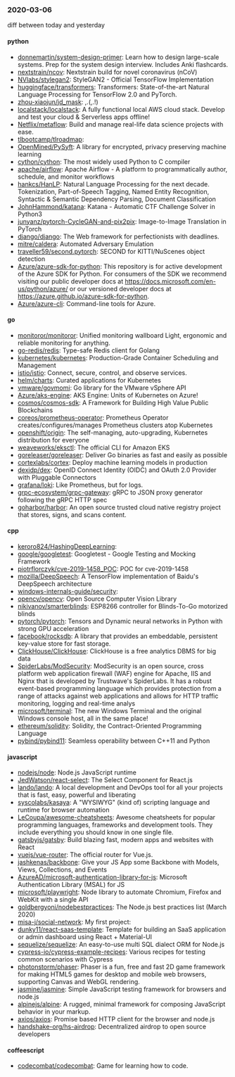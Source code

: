 ### 2020-03-06
diff between today and yesterday

#### python
* [donnemartin/system-design-primer](https://github.com/donnemartin/system-design-primer): Learn how to design large-scale systems. Prep for the system design interview. Includes Anki flashcards.
* [nextstrain/ncov](https://github.com/nextstrain/ncov): Nextstrain build for novel coronavirus (nCoV)
* [NVlabs/stylegan2](https://github.com/NVlabs/stylegan2): StyleGAN2 - Official TensorFlow Implementation
* [huggingface/transformers](https://github.com/huggingface/transformers):  Transformers: State-of-the-art Natural Language Processing for TensorFlow 2.0 and PyTorch.
* [zhou-xiaojun/jd_mask](https://github.com/zhou-xiaojun/jd_mask): ,.(,.!)
* [localstack/localstack](https://github.com/localstack/localstack):  A fully functional local AWS cloud stack. Develop and test your cloud & Serverless apps offline!
* [Netflix/metaflow](https://github.com/Netflix/metaflow): Build and manage real-life data science projects with ease.
* [tlbootcamp/tlroadmap](https://github.com/tlbootcamp/tlroadmap):      
* [OpenMined/PySyft](https://github.com/OpenMined/PySyft): A library for encrypted, privacy preserving machine learning
* [cython/cython](https://github.com/cython/cython): The most widely used Python to C compiler
* [apache/airflow](https://github.com/apache/airflow): Apache Airflow - A platform to programmatically author, schedule, and monitor workflows
* [hankcs/HanLP](https://github.com/hankcs/HanLP): Natural Language Processing for the next decade. Tokenization, Part-of-Speech Tagging, Named Entity Recognition, Syntactic & Semantic Dependency Parsing, Document Classification
* [JohnHammond/katana](https://github.com/JohnHammond/katana): Katana - Automatic CTF Challenge Solver in Python3
* [junyanz/pytorch-CycleGAN-and-pix2pix](https://github.com/junyanz/pytorch-CycleGAN-and-pix2pix): Image-to-Image Translation in PyTorch
* [django/django](https://github.com/django/django): The Web framework for perfectionists with deadlines.
* [mitre/caldera](https://github.com/mitre/caldera): Automated Adversary Emulation
* [traveller59/second.pytorch](https://github.com/traveller59/second.pytorch): SECOND for KITTI/NuScenes object detection
* [Azure/azure-sdk-for-python](https://github.com/Azure/azure-sdk-for-python): This repository is for active development of the Azure SDK for Python. For consumers of the SDK we recommend visiting our public developer docs at https://docs.microsoft.com/en-us/python/azure/ or our versioned developer docs at https://azure.github.io/azure-sdk-for-python.
* [Azure/azure-cli](https://github.com/Azure/azure-cli): Command-line tools for Azure.

#### go
* [monitoror/monitoror](https://github.com/monitoror/monitoror): Unified monitoring wallboard  Light, ergonomic and reliable monitoring for anything.
* [go-redis/redis](https://github.com/go-redis/redis): Type-safe Redis client for Golang
* [kubernetes/kubernetes](https://github.com/kubernetes/kubernetes): Production-Grade Container Scheduling and Management
* [istio/istio](https://github.com/istio/istio): Connect, secure, control, and observe services.
* [helm/charts](https://github.com/helm/charts): Curated applications for Kubernetes
* [vmware/govmomi](https://github.com/vmware/govmomi): Go library for the VMware vSphere API
* [Azure/aks-engine](https://github.com/Azure/aks-engine): AKS Engine: Units of Kubernetes on Azure!
* [cosmos/cosmos-sdk](https://github.com/cosmos/cosmos-sdk):  A Framework for Building High Value Public Blockchains 
* [coreos/prometheus-operator](https://github.com/coreos/prometheus-operator): Prometheus Operator creates/configures/manages Prometheus clusters atop Kubernetes
* [openshift/origin](https://github.com/openshift/origin): The self-managing, auto-upgrading, Kubernetes distribution for everyone
* [weaveworks/eksctl](https://github.com/weaveworks/eksctl): The official CLI for Amazon EKS
* [goreleaser/goreleaser](https://github.com/goreleaser/goreleaser): Deliver Go binaries as fast and easily as possible
* [cortexlabs/cortex](https://github.com/cortexlabs/cortex): Deploy machine learning models in production
* [dexidp/dex](https://github.com/dexidp/dex): OpenID Connect Identity (OIDC) and OAuth 2.0 Provider with Pluggable Connectors
* [grafana/loki](https://github.com/grafana/loki): Like Prometheus, but for logs.
* [grpc-ecosystem/grpc-gateway](https://github.com/grpc-ecosystem/grpc-gateway): gRPC to JSON proxy generator following the gRPC HTTP spec
* [goharbor/harbor](https://github.com/goharbor/harbor): An open source trusted cloud native registry project that stores, signs, and scans content.

#### cpp
* [keroro824/HashingDeepLearning](https://github.com/keroro824/HashingDeepLearning): 
* [google/googletest](https://github.com/google/googletest): Googletest - Google Testing and Mocking Framework
* [piotrflorczyk/cve-2019-1458_POC](https://github.com/piotrflorczyk/cve-2019-1458_POC): POC for cve-2019-1458
* [mozilla/DeepSpeech](https://github.com/mozilla/DeepSpeech): A TensorFlow implementation of Baidu's DeepSpeech architecture
* [windows-internals-guide/security](https://github.com/windows-internals-guide/security): 
* [opencv/opencv](https://github.com/opencv/opencv): Open Source Computer Vision Library
* [nikivanov/smarterblinds](https://github.com/nikivanov/smarterblinds): ESP8266 controller for Blinds-To-Go motorized blinds
* [pytorch/pytorch](https://github.com/pytorch/pytorch): Tensors and Dynamic neural networks in Python with strong GPU acceleration
* [facebook/rocksdb](https://github.com/facebook/rocksdb): A library that provides an embeddable, persistent key-value store for fast storage.
* [ClickHouse/ClickHouse](https://github.com/ClickHouse/ClickHouse): ClickHouse is a free analytics DBMS for big data
* [SpiderLabs/ModSecurity](https://github.com/SpiderLabs/ModSecurity): ModSecurity is an open source, cross platform web application firewall (WAF) engine for Apache, IIS and Nginx that is developed by Trustwave's SpiderLabs. It has a robust event-based programming language which provides protection from a range of attacks against web applications and allows for HTTP traffic monitoring, logging and real-time analys
* [microsoft/terminal](https://github.com/microsoft/terminal): The new Windows Terminal and the original Windows console host, all in the same place!
* [ethereum/solidity](https://github.com/ethereum/solidity): Solidity, the Contract-Oriented Programming Language
* [pybind/pybind11](https://github.com/pybind/pybind11): Seamless operability between C++11 and Python

#### javascript
* [nodejs/node](https://github.com/nodejs/node): Node.js JavaScript runtime 
* [JedWatson/react-select](https://github.com/JedWatson/react-select): The Select Component for React.js
* [lando/lando](https://github.com/lando/lando): A local development and DevOps tool for all your projects that is fast, easy, powerful and liberating
* [syscolabs/kasaya](https://github.com/syscolabs/kasaya): A "WYSIWYG" (kind of) scripting language and runtime for browser automation
* [LeCoupa/awesome-cheatsheets](https://github.com/LeCoupa/awesome-cheatsheets):  Awesome cheatsheets for popular programming languages, frameworks and development tools. They include everything you should know in one single file.
* [gatsbyjs/gatsby](https://github.com/gatsbyjs/gatsby): Build blazing fast, modern apps and websites with React
* [vuejs/vue-router](https://github.com/vuejs/vue-router):  The official router for Vue.js.
* [jashkenas/backbone](https://github.com/jashkenas/backbone): Give your JS App some Backbone with Models, Views, Collections, and Events
* [AzureAD/microsoft-authentication-library-for-js](https://github.com/AzureAD/microsoft-authentication-library-for-js): Microsoft Authentication Library (MSAL) for JS
* [microsoft/playwright](https://github.com/microsoft/playwright): Node library to automate Chromium, Firefox and WebKit with a single API
* [goldbergyoni/nodebestpractices](https://github.com/goldbergyoni/nodebestpractices):  The Node.js best practices list (March 2020)
* [misa-j/social-network](https://github.com/misa-j/social-network): My first project:
* [dunky11/react-saas-template](https://github.com/dunky11/react-saas-template):  Template for building an SaaS application or admin dashboard using React + Material-UI
* [sequelize/sequelize](https://github.com/sequelize/sequelize): An easy-to-use multi SQL dialect ORM for Node.js
* [cypress-io/cypress-example-recipes](https://github.com/cypress-io/cypress-example-recipes): Various recipes for testing common scenarios with Cypress
* [photonstorm/phaser](https://github.com/photonstorm/phaser): Phaser is a fun, free and fast 2D game framework for making HTML5 games for desktop and mobile web browsers, supporting Canvas and WebGL rendering.
* [jasmine/jasmine](https://github.com/jasmine/jasmine): Simple JavaScript testing framework for browsers and node.js
* [alpinejs/alpine](https://github.com/alpinejs/alpine): A rugged, minimal framework for composing JavaScript behavior in your markup.
* [axios/axios](https://github.com/axios/axios): Promise based HTTP client for the browser and node.js
* [handshake-org/hs-airdrop](https://github.com/handshake-org/hs-airdrop): Decentralized airdrop to open source developers

#### coffeescript
* [codecombat/codecombat](https://github.com/codecombat/codecombat): Game for learning how to code.
